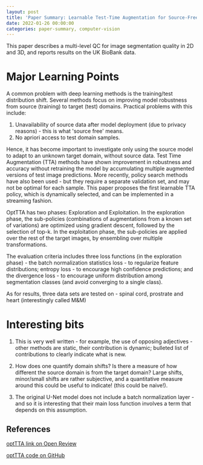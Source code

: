 ```yaml
---
layout: post
title: 'Paper Summary: Learnable Test-Time Augmentation for Source-Free Medical Image Segmentation Under Domain Shift'
date: 2022-01-26 00:00:00
categories: paper-summary, computer-vision
---
```


This paper describes a multi-level QC for image segmentation quality in 2D and 3D, and reports results on the UK BioBank data.


Major Learning Points
======
A common problem with deep learning methods is the training/test distribution shift. Several methods focus on improving model robustness from source (training) to target (test) domains. Practical problems with this include:

1. Unavailability of source data after model deployment (due to privacy reasons) - this is what 'source free' means. 
2. No apriori access to test domain samples. 

Hence, it has become important to investigate only using the source model to adapt to an unknown target domain, without source data. Test Time Augmentation (TTA) methods have shown improvement in robustness and accuracy without retraining the model by accumulating multiple augmented versions of test image predictions. More recently, policy search methods have also been used - but they require a separate validation set, and may not be optimal for each sample. This paper proposes the first learnable TTA policy, which is dynamically selected, and can be implemented in a streaming fashion. 

OptTTA has two phases: Exploration and Exploitation. In the exploration phase, the sub-policies (combinations of augmentations from a known set of variations) are optimized using gradient descent, followed by the selection of top-k. In the exploitation phase, the sub-policies are applied over the rest of the target images, by ensembling over multiple transformations. 

The evaluation criteria includes three loss functions (in the exploration phase) - the batch normalization statistics loss - to regularize feature distributions; entropy loss - to encourage high confidence predictions; and the divergence loss - to encourage uniform distribution among segmentation classes (and avoid converging to a single class).

As for results, three data sets are tested on - spinal cord, prostrate and heart (interestingly called M&M)

Interesting bits
======
1. This is very well written - for example, the use of opposing adjectives - other methods are static, their contribution is dynamic; bulleted list of contributions to clearly indicate what is new. 

2. How does one quantify domain shifts? Is there a measure of how different the source domain is from the target domain? Large shifts, minor/small shifts are rather subjective, and a quantitative measure around this could be useful to indicate! (this could be naive!). 

3. The original U-Net model does not include a batch normalization layer - and so it is interesting that their main loss function involves a term that depends on this assumption. 


References
------

[optTTA link on Open Review](https://openreview.net/pdf?id=B6HdQaY_iR)

[optTTA code on GitHub](https://github.com/devavratTomar/OptTTA)